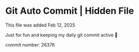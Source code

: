 # Git Auto Commit | Hidden File

This file was added Feb 12, 2025

Just for fun and keeping my daily git commit active 🤪

commit number: 26376
